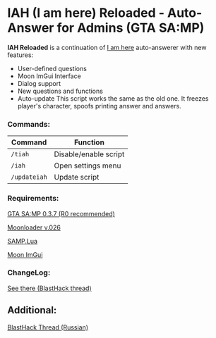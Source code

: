 # IAH (I am here) Reloaded - Auto-Answer for Admins (GTA SA:MP)
**IAH Reloaded** is a continuation of [I am here](https://www.blast.hk/threads/49853/) auto-answerer with new features:
 - User-defined questions
 - Moon ImGui Interface
 - Dialog support
 - New questions and functions
 - Auto-update
This script works the same as the old one. It freezes player's character, spoofs printing answer and answers.
### Commands:
|Command|Function|
|--|--|
|`/tiah` |Disable/enable script|
|`/iah` |Open settings menu|
|`/updateiah` |Update script|
### Requirements:
[GTA SA:MP 0.3.7 (R0 recommended)](www.sa-mp.com)

[Moonloader v.026](https://www.blast.hk/threads/13305/)

[SAMP.Lua](https://www.blast.hk/threads/14624/)

[Moon  ImGui](https://www.blast.hk/threads/19292/)
### ChangeLog:
[See there (BlastHack thread)](https://www.blast.hk/threads/68215/)
## Additional:
[BlastHack Thread (Russian)](https://www.blast.hk/threads/68215/)

